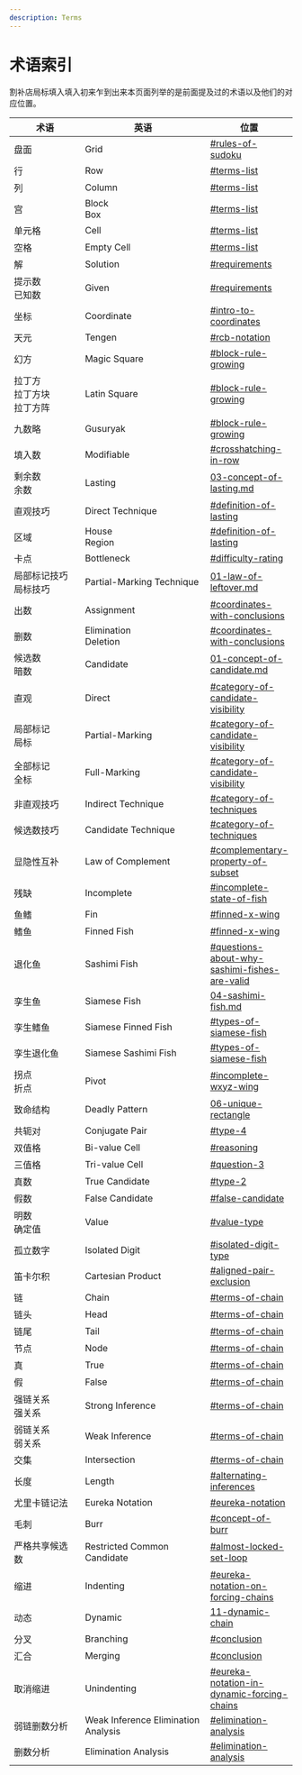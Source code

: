 ```yaml
---
description: Terms
---
```


# 术语索引

割补店局标填入填入初来乍到出来本页面列举的是前面提及过的术语以及他们的对应位置。

<table><thead><tr><th width="188">术语</th><th width="298">英语</th><th>位置</th></tr></thead><tbody><tr><td>盘面</td><td>Grid</td><td><a data-mention href="../#rules-of-sudoku">#rules-of-sudoku</a></td></tr><tr><td>行</td><td>Row</td><td><a data-mention href="../#terms-list">#terms-list</a></td></tr><tr><td>列</td><td>Column</td><td><a data-mention href="../#terms-list">#terms-list</a></td></tr><tr><td>宫</td><td>Block<br>Box</td><td><a data-mention href="../#terms-list">#terms-list</a></td></tr><tr><td>单元格</td><td>Cell</td><td><a data-mention href="../#terms-list">#terms-list</a></td></tr><tr><td>空格</td><td>Empty Cell</td><td><a data-mention href="../#terms-list">#terms-list</a></td></tr><tr><td>解</td><td>Solution</td><td><a data-mention href="../#requirements">#requirements</a></td></tr><tr><td>提示数<br>已知数</td><td>Given</td><td><a data-mention href="../#requirements">#requirements</a></td></tr><tr><td>坐标</td><td>Coordinate</td><td><a data-mention href="../sudoku-basics/02-coordinate.md#intro-to-coordinates">#intro-to-coordinates</a></td></tr><tr><td>天元</td><td>Tengen</td><td><a data-mention href="../sudoku-basics/02-coordinate.md#rcb-notation">#rcb-notation</a></td></tr><tr><td>幻方</td><td>Magic Square</td><td><a data-mention href="../sudoku-basics/03-history-of-sudoku.md#block-rule-growing">#block-rule-growing</a></td></tr><tr><td>拉丁方<br>拉丁方块<br>拉丁方阵</td><td>Latin Square</td><td><a data-mention href="../sudoku-basics/03-history-of-sudoku.md#block-rule-growing">#block-rule-growing</a></td></tr><tr><td>九数略</td><td>Gusuryak</td><td><a data-mention href="../sudoku-basics/03-history-of-sudoku.md#block-rule-growing">#block-rule-growing</a></td></tr><tr><td>填入数</td><td>Modifiable</td><td><a data-mention href="../direct-technique/01-crosshatching.md#crosshatching-in-row">#crosshatching-in-row</a></td></tr><tr><td>剩余数<br>余数</td><td>Lasting</td><td><a data-mention href="../direct-technique/03-concept-of-lasting.md">03-concept-of-lasting.md</a></td></tr><tr><td>直观技巧</td><td>Direct Technique</td><td><a data-mention href="../direct-technique/03-concept-of-lasting.md#definition-of-lasting">#definition-of-lasting</a></td></tr><tr><td>区域</td><td>House<br>Region</td><td><a data-mention href="../direct-technique/03-concept-of-lasting.md#definition-of-lasting">#definition-of-lasting</a></td></tr><tr><td>卡点</td><td>Bottleneck</td><td><a data-mention href="../direct-technique/03-concept-of-lasting.md#difficulty-rating">#difficulty-rating</a></td></tr><tr><td>局部标记技巧<br>局标技巧</td><td>Partial-Marking Technique</td><td><a data-mention href="../partial-marking-technique/01-law-of-leftover.md">01-law-of-leftover.md</a></td></tr><tr><td>出数</td><td>Assignment</td><td><a data-mention href="../partial-marking-technique/03-direct-subset/01-direct-hidden-subset.md#coordinates-with-conclusions">#coordinates-with-conclusions</a></td></tr><tr><td>删数</td><td>Elimination<br>Deletion</td><td><a data-mention href="../partial-marking-technique/03-direct-subset/01-direct-hidden-subset.md#coordinates-with-conclusions">#coordinates-with-conclusions</a></td></tr><tr><td>候选数<br>暗数</td><td>Candidate</td><td><a data-mention href="../candidate-technique-basics/01-concept-of-candidate.md">01-concept-of-candidate.md</a></td></tr><tr><td>直观</td><td>Direct</td><td><a data-mention href="../candidate-technique-basics/01-concept-of-candidate.md#category-of-candidate-visibility">#category-of-candidate-visibility</a></td></tr><tr><td>局部标记<br>局标</td><td>Partial-Marking</td><td><a data-mention href="../candidate-technique-basics/01-concept-of-candidate.md#category-of-candidate-visibility">#category-of-candidate-visibility</a></td></tr><tr><td>全部标记<br>全标</td><td>Full-Marking</td><td><a data-mention href="../candidate-technique-basics/01-concept-of-candidate.md#category-of-candidate-visibility">#category-of-candidate-visibility</a></td></tr><tr><td>非直观技巧</td><td>Indirect Technique</td><td><a data-mention href="../candidate-technique-basics/01-concept-of-candidate.md#category-of-techniques">#category-of-techniques</a></td></tr><tr><td>候选数技巧</td><td>Candidate Technique</td><td><a data-mention href="../candidate-technique-basics/01-concept-of-candidate.md#category-of-techniques">#category-of-techniques</a></td></tr><tr><td>显隐性互补</td><td>Law of Complement</td><td><a data-mention href="../candidate-technique-basics/02-looking-of-direct-and-partial-marking-techniques-in-full-marking-grids.md#complementary-property-of-subset">#complementary-property-of-subset</a></td></tr><tr><td>残缺</td><td>Incomplete</td><td><a data-mention href="../candidate-technique-basics/03-normal-fish/01-reasoning-of-normal-fish.md#incomplete-state-of-fish">#incomplete-state-of-fish</a></td></tr><tr><td>鱼鳍</td><td>Fin</td><td><a data-mention href="../candidate-technique-basics/03-normal-fish/02-finned-fish.md#finned-x-wing">#finned-x-wing</a></td></tr><tr><td>鳍鱼</td><td>Finned Fish</td><td><a data-mention href="../candidate-technique-basics/03-normal-fish/02-finned-fish.md#finned-x-wing">#finned-x-wing</a></td></tr><tr><td>退化鱼</td><td>Sashimi Fish</td><td><a data-mention href="../candidate-technique-basics/03-normal-fish/03-sashimi-fish.md#questions-about-why-sashimi-fishes-are-valid">#questions-about-why-sashimi-fishes-are-valid</a></td></tr><tr><td>孪生鱼</td><td>Siamese Fish</td><td><a data-mention href="../candidate-technique-basics/03-normal-fish/04-sashimi-fish.md">04-sashimi-fish.md</a></td></tr><tr><td>孪生鳍鱼</td><td>Siamese Finned Fish</td><td><a data-mention href="../candidate-technique-basics/03-normal-fish/04-sashimi-fish.md#types-of-siamese-fish">#types-of-siamese-fish</a></td></tr><tr><td>孪生退化鱼</td><td>Siamese Sashimi Fish</td><td><a data-mention href="../candidate-technique-basics/03-normal-fish/04-sashimi-fish.md#types-of-siamese-fish">#types-of-siamese-fish</a></td></tr><tr><td>拐点<br>折点</td><td>Pivot</td><td><a data-mention href="../candidate-technique-basics/04-regular-wings/02-incomplete-regular-wings.md#incomplete-wxyz-wing">#incomplete-wxyz-wing</a></td></tr><tr><td>致命结构</td><td>Deadly Pattern</td><td><a data-mention href="../candidate-technique-basics/06-unique-rectangle/">06-unique-rectangle</a></td></tr><tr><td>共轭对</td><td>Conjugate Pair</td><td><a data-mention href="../candidate-technique-basics/06-unique-rectangle/02-subtypes-of-unique-rectangle.md#type-4">#type-4</a></td></tr><tr><td>双值格</td><td>Bi-value Cell</td><td><a data-mention href="../candidate-technique-basics/10-bivalue-universal-grave/01-reasoning-of-bivalue-universal-grave.md#reasoning">#reasoning</a></td></tr><tr><td>三值格</td><td>Tri-value Cell</td><td><a data-mention href="../candidate-technique-basics/10-bivalue-universal-grave/01-reasoning-of-bivalue-universal-grave.md#question-3">#question-3</a></td></tr><tr><td>真数</td><td>True Candidate</td><td><a data-mention href="../candidate-technique-basics/10-bivalue-universal-grave/02-other-types-of-bivalue-universal-grave.md#type-2">#type-2</a></td></tr><tr><td>假数</td><td>False Candidate</td><td><a data-mention href="../candidate-technique-basics/10-bivalue-universal-grave/02-other-types-of-bivalue-universal-grave.md#false-candidate">#false-candidate</a></td></tr><tr><td>明数<br>确定值</td><td>Value</td><td><a data-mention href="../candidate-technique-basics/11-almost-locked-candidates.md#value-type">#value-type</a></td></tr><tr><td>孤立数字</td><td>Isolated Digit</td><td><a data-mention href="../candidate-technique-basics/12-sue-de-coq.md#isolated-digit-type">#isolated-digit-type</a></td></tr><tr><td>笛卡尔积</td><td>Cartesian Product</td><td><a data-mention href="../candidate-technique-basics/15-aligned-exclusion.md#aligned-pair-exclusion">#aligned-pair-exclusion</a></td></tr><tr><td>链</td><td>Chain</td><td><a data-mention href="../chain-theory/01-two-strong-link-chain.md#terms-of-chain">#terms-of-chain</a></td></tr><tr><td>链头</td><td>Head</td><td><a data-mention href="../chain-theory/01-two-strong-link-chain.md#terms-of-chain">#terms-of-chain</a></td></tr><tr><td>链尾</td><td>Tail</td><td><a data-mention href="../chain-theory/01-two-strong-link-chain.md#terms-of-chain">#terms-of-chain</a></td></tr><tr><td>节点</td><td>Node</td><td><a data-mention href="../chain-theory/01-two-strong-link-chain.md#terms-of-chain">#terms-of-chain</a></td></tr><tr><td>真</td><td>True</td><td><a data-mention href="../chain-theory/01-two-strong-link-chain.md#terms-of-chain">#terms-of-chain</a></td></tr><tr><td>假</td><td>False</td><td><a data-mention href="../chain-theory/01-two-strong-link-chain.md#terms-of-chain">#terms-of-chain</a></td></tr><tr><td>强链关系<br>强关系</td><td>Strong Inference</td><td><a data-mention href="../chain-theory/01-two-strong-link-chain.md#terms-of-chain">#terms-of-chain</a></td></tr><tr><td>弱链关系<br>弱关系</td><td>Weak Inference</td><td><a data-mention href="../chain-theory/01-two-strong-link-chain.md#terms-of-chain">#terms-of-chain</a></td></tr><tr><td>交集</td><td>Intersection</td><td><a data-mention href="../chain-theory/01-two-strong-link-chain.md#terms-of-chain">#terms-of-chain</a></td></tr><tr><td>长度</td><td>Length</td><td><a data-mention href="../chain-theory/01-two-strong-link-chain.md#alternating-inferences">#alternating-inferences</a></td></tr><tr><td>尤里卡链记法</td><td>Eureka Notation</td><td><a data-mention href="../chain-theory/02-x-chain-and-multidigit-chain/01-definition-of-x-chain-and-multidigit-chain.md#eureka-notation">#eureka-notation</a></td></tr><tr><td>毛刺</td><td>Burr</td><td><a data-mention href="../chain-theory/06-burred-subset-chain.md#concept-of-burr">#concept-of-burr</a></td></tr><tr><td>严格共享候选数</td><td>Restricted Common Candidate</td><td><a data-mention href="../chain-theory/09-loop/03-grouped-loop.md#almost-locked-set-loop">#almost-locked-set-loop</a></td></tr><tr><td>缩进</td><td>Indenting</td><td><a data-mention href="../chain-theory/10-forcing-chains/01-reasoning-of-forcing-chains.md#eureka-notation-on-forcing-chains">#eureka-notation-on-forcing-chains</a></td></tr><tr><td>动态</td><td>Dynamic</td><td><a data-mention href="../chain-theory/11-dynamic-chain/">11-dynamic-chain</a></td></tr><tr><td>分叉</td><td>Branching</td><td><a data-mention href="../chain-theory/11-dynamic-chain/01-reasoning-of-dynamic-chain.md#conclusion">#conclusion</a></td></tr><tr><td>汇合</td><td>Merging</td><td><a data-mention href="../chain-theory/11-dynamic-chain/01-reasoning-of-dynamic-chain.md#conclusion">#conclusion</a></td></tr><tr><td>取消缩进</td><td>Unindenting</td><td><a data-mention href="../chain-theory/11-dynamic-chain/02-dynamic-forcing-chains.md#eureka-notation-in-dynamic-forcing-chains">#eureka-notation-in-dynamic-forcing-chains</a></td></tr><tr><td>弱链删数分析</td><td>Weak Inference Elimination Analysis</td><td><a data-mention href="../chain-theory/11-dynamic-chain/03-elimination-analysis-on-dynamic-loop.md#elimination-analysis">#elimination-analysis</a></td></tr><tr><td>删数分析</td><td>Elimination Analysis</td><td><a data-mention href="../chain-theory/11-dynamic-chain/03-elimination-analysis-on-dynamic-loop.md#elimination-analysis">#elimination-analysis</a></td></tr></tbody></table>
